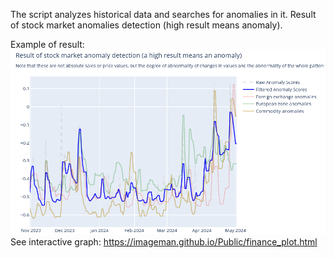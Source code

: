 The script analyzes historical data and searches for anomalies in it. Result of stock market anomalies detection (high result means anomaly).

Example of result:
![sample.png](bin%2Fsample.png)
See interactive graph: https://imageman.github.io/Public/finance_plot.html